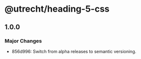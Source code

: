 # @utrecht/heading-5-css

## 1.0.0

### Major Changes

- 856d996: Switch from alpha releases to semantic versioning.
